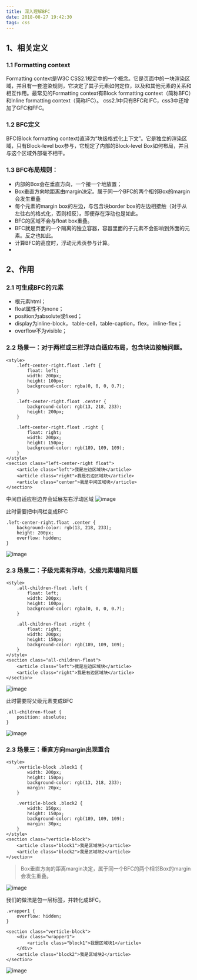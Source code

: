 ```yaml
---
title: 深入理解BFC
date: 2018-08-27 19:42:30
tags: css
---
```


## 1、相关定义

### 1.1 Formatting context

Formatting context是W3C CSS2.1规定中的一个概念。它是页面中的一块渲染区域，并且有一套渲染规则，它决定了其子元素如何定位，以及和其他元素的关系和相互作用。最常见的Formatting context有Block formatting context（简称BFC）和Inline formatting context（简称IFC）。
css2.1中只有BFC和IFC，css3中还增加了GFC和FFC。

### 1.2 BFC定义

BFC(Block formatting context)直译为“块级格式化上下文”。它是独立的渲染区域，只有Block-level box参与，它规定了内部的Block-level Box如何布局，并且与这个区域外部毫不相干。

### 1.3 BFC布局规则：
- 内部的Box会在垂直方向，一个接一个地放置；
- Box垂直方向地距离由margin决定。属于同一个BFC的两个相邻Box的margin会发生重叠
- 每个元素的margin box的左边，与包含块border box的左边相接触（对于从左往右的格式化，否则相反）。即便存在浮动也是如此。
- BFC的区域不会与float box重叠。
- BFC就是页面的一个隔离的独立容器，容器里面的子元素不会影响到外面的元素。反之也如此。
- 计算BFC的高度时，浮动元素页参与计算。
-
## 2、作用

### 2.1 可生成BFC的元素

- 根元素html；
- float属性不为none；
- position为absolute或fixed；
- display为inline-block， table-cell，table-caption，flex， inline-flex；
- overflow不为visible；

### 2.2 场景一：对于两栏或三栏浮动自适应布局，包含块边接触问题。


```
<style>
    .left-center-right.float .left {
        float: left;
        width: 200px;
        height: 100px;
        background-color: rgba(0, 0, 0, 0.7);
    }

    .left-center-right.float .center {
        background-color: rgb(13, 218, 233);
        height: 200px;
    }

    .left-center-right.float .right {
        float: right;
        width: 200px;
        height: 150px;
        background-color: rgb(189, 109, 109);
    }
</style>
<section class="left-center-right float">
    <article class="left">我是左边区域块</article>
    <article class="right">我是右边区域块</article>
    <article class="center">我是中间区域块</article>
</section>
```

中间自适应栏边界会延展左右浮动区域
![image](https://note.youdao.com/yws/public/resource/b9cdada69234d36736d09235b516171c/xmlnote/67CD3941EFC8420AAB3D54CB766DE219/7159)

此时需要把中间栏变成BFC

```
.left-center-right.float .center {
    background-color: rgb(13, 218, 233);
    height: 200px;
    overflow: hidden;
}
```
![image](https://note.youdao.com/yws/public/resource/b9cdada69234d36736d09235b516171c/xmlnote/97EE88BCB7AC428E95F9F9A5580639A7/7175)

### 2.3 场景二：子级元素有浮动，父级元素塌陷问题


```
<style>
    .all-children-float .left {
        float: left;
        width: 200px;
        height: 100px;
        background-color: rgba(0, 0, 0, 0.7);
    }

    .all-children-float .right {
        float: right;
        width: 200px;
        height: 150px;
        background-color: rgb(189, 109, 109);
    }
</style>
<section class="all-children-float">
    <article class="left">我是左边区域块</article>
    <article class="right">我是右边区域块</article>
</section>
```

![image](https://note.youdao.com/yws/public/resource/b9cdada69234d36736d09235b516171c/xmlnote/1B737A83C8D04BF9B0ABDE2EF28DF0E6/7190)

此时需要将父级元素变成BFC

```
.all-children-float {
    position: absolute;
}
```

![image](https://note.youdao.com/yws/public/resource/b9cdada69234d36736d09235b516171c/xmlnote/D00321F3DC9C4D578E6C89DD23DB0AB2/7200)

### 2.3 场景三：垂直方向margin出现重合

```
<style>
    .verticle-block .block1 {
        width: 200px;
        height: 150px;
        background-color: rgb(13, 218, 233);
        margin: 20px;
    }

    .verticle-block .block2 {
        width: 150px;
        height: 150px;
        background-color: rgb(189, 109, 109);
        margin: 30px;
    }
</style>
<section class="verticle-block">
    <article class="block1">我是区域块1</article>
    <article class="block2">我是区域块2</article>
</section>
```
> Box垂直方向的距离margin决定，属于同一个BFC的两个相邻Box的margin会发生重叠。

![image](https://note.youdao.com/yws/public/resource/b9cdada69234d36736d09235b516171c/xmlnote/4C9FBEC4951F4006939CD8AAEC698B21/7214)

我们的做法是包一层标签，并转化成BFC。

```
.wrapper1 {
    overflow: hidden;
}

<section class="verticle-block">
    <div class="wrapper1">
        <article class="block1">我是区域块1</article>
    </div>
    <article class="block2">我是区域块2</article>
</section>
```

![image](https://note.youdao.com/yws/public/resource/b9cdada69234d36736d09235b516171c/xmlnote/56A0200CB1424C20AB9930AA4CAC44E2/7217)
